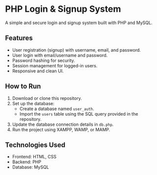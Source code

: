 # PHP Login & Signup System

A simple and secure login and signup system built with PHP and MySQL.

## Features
- User registration (signup) with username, email, and password.
- User login with email/username and password.
- Password hashing for security.
- Session management for logged-in users.
- Responsive and clean UI.

## How to Run
1. Download or clone this repository.
2. Set up the database:
   - Create a database named `user_auth`.
   - Import the `users` table using the SQL query provided in the repository.
3. Update the database connection details in `db.php`.
4. Run the project using XAMPP, WAMP, or MAMP.

## Technologies Used
- Frontend: HTML, CSS
- Backend: PHP
- Database: MySQL

